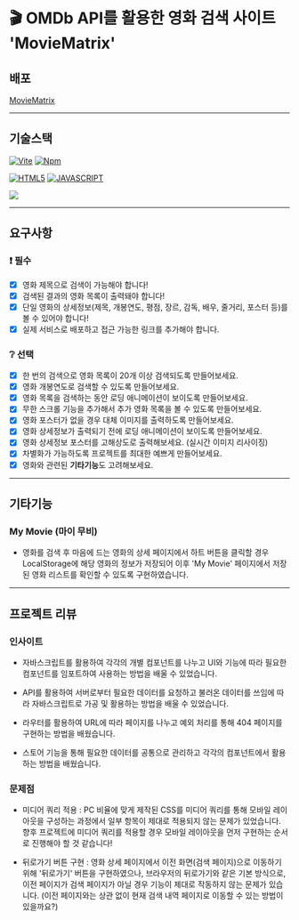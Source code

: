 
# 🎬 OMDb API를 활용한 영화 검색 사이트 'MovieMatrix'

## 배포

 [MovieMatrix](https://stalwart-nougat-119b80.netlify.app/#/)

----------

## 기술스택



[![Vite](https://camo.githubusercontent.com/39a7c00c73ce5a0060e988dbf9721dc0bc2a9032e631656da6582e7519018c48/68747470733a2f2f696d672e736869656c64732e696f2f62616467652f564954452d3634364346463f7374796c653d666c61742d737175617265266c6f676f3d76697465266c6f676f436f6c6f723d7768697465)](https://camo.githubusercontent.com/39a7c00c73ce5a0060e988dbf9721dc0bc2a9032e631656da6582e7519018c48/68747470733a2f2f696d672e736869656c64732e696f2f62616467652f564954452d3634364346463f7374796c653d666c61742d737175617265266c6f676f3d76697465266c6f676f436f6c6f723d7768697465)  [![Npm](https://camo.githubusercontent.com/afd3a4b22ff275fad5bfb52a091d5933fe213425e4bff924e88ae45f11f794b1/68747470733a2f2f696d672e736869656c64732e696f2f62616467652f4e504d2d4342333833373f7374796c653d666c61742d737175617265266c6f676f3d6e706d266c6f676f436f6c6f723d7768697465)](https://camo.githubusercontent.com/afd3a4b22ff275fad5bfb52a091d5933fe213425e4bff924e88ae45f11f794b1/68747470733a2f2f696d672e736869656c64732e696f2f62616467652f4e504d2d4342333833373f7374796c653d666c61742d737175617265266c6f676f3d6e706d266c6f676f436f6c6f723d7768697465)


[![HTML5](https://camo.githubusercontent.com/78dc5835c254ff7423aabdd3a0fb6592c334072417a09e6556f446029395bae8/68747470733a2f2f696d672e736869656c64732e696f2f62616467652f48544d4c352d4533344632363f7374796c653d666c61742d737175617265266c6f676f3d68746d6c35266c6f676f436f6c6f723d7768697465)](https://camo.githubusercontent.com/78dc5835c254ff7423aabdd3a0fb6592c334072417a09e6556f446029395bae8/68747470733a2f2f696d672e736869656c64732e696f2f62616467652f48544d4c352d4533344632363f7374796c653d666c61742d737175617265266c6f676f3d68746d6c35266c6f676f436f6c6f723d7768697465)  [![JAVASCRIPT](https://camo.githubusercontent.com/400bc66d72448f5f1fa3ab036333af9578794af175639242723d7f5eac25c1f9/68747470733a2f2f696d672e736869656c64732e696f2f62616467652f4a4156415343524950542d4637444631453f7374796c653d666c61742d737175617265266c6f676f3d6a617661736372697074266c6f676f436f6c6f723d7768697465)](https://camo.githubusercontent.com/400bc66d72448f5f1fa3ab036333af9578794af175639242723d7f5eac25c1f9/68747470733a2f2f696d672e736869656c64732e696f2f62616467652f4a4156415343524950542d4637444631453f7374796c653d666c61742d737175617265266c6f676f3d6a617661736372697074266c6f676f436f6c6f723d7768697465) 

[![](https://camo.githubusercontent.com/69139a1fb652b0445950106929ffd6322b3299b73b82d629e720babb9cef1988/68747470733a2f2f696d672e736869656c64732e696f2f62616467652f4e45544c4946592d3030433742373f7374796c653d666c61742d737175617265266c6f676f3d6e65746c696679266c6f676f436f6c6f723d7768697465)](https://camo.githubusercontent.com/69139a1fb652b0445950106929ffd6322b3299b73b82d629e720babb9cef1988/68747470733a2f2f696d672e736869656c64732e696f2f62616467652f4e45544c4946592d3030433742373f7374796c653d666c61742d737175617265266c6f676f3d6e65746c696679266c6f676f436f6c6f723d7768697465)

----------

## 요구사항

### ❗ 필수
- [X] 영화 제목으로 검색이 가능해야 합니다!
- [x] 검색된 결과의 영화 목록이 출력돼야 합니다!
- [x] 단일 영화의 상세정보(제목, 개봉연도, 평점, 장르, 감독, 배우, 줄거리, 포스터 등)를 볼 수 있어야 합니다!
- [x] 실제 서비스로 배포하고 접근 가능한 링크를 추가해야 합니다.

### ❔ 선택

- [X] 한 번의 검색으로 영화 목록이 20개 이상 검색되도록 만들어보세요.
- [x] 영화 개봉연도로 검색할 수 있도록 만들어보세요.
- [x] 영화 목록을 검색하는 동안 로딩 애니메이션이 보이도록 만들어보세요.
- [x] 무한 스크롤 기능을 추가해서 추가 영화 목록을 볼 수 있도록 만들어보세요.
- [x] 영화 포스터가 없을 경우 대체 이미지를 출력하도록 만들어보세요.
- [x] 영화 상세정보가 출력되기 전에 로딩 애니메이션이 보이도록 만들어보세요.
- [x] 영화 상세정보 포스터를 고해상도로 출력해보세요. (실시간 이미지 리사이징)
- [x] 차별화가 가능하도록 프로젝트를 최대한 예쁘게 만들어보세요.
- [x] 영화와 관련된 **기타기능**도 고려해보세요.

----------

## 기타기능

### My Movie (마이 무비)

-  영화를 검색 후 마음에 드는 영화의 상세 페이지에서 하트 버튼을 클릭할 경우 LocalStorage에 해당 영화의 정보가 저장되어 이후 'My Movie' 페이지에서 저장된 영화 리스트를 확인할 수 있도록 구현하였습니다. 

----------

## 프로젝트 리뷰

### 인사이트

-   자바스크립트를 활용하여 각각의 개별 컴포넌트를 나누고 UI와 기능에 따라 필요한 컴포넌트를 임포트하여 사용하는 방법을 배울 수 있었습니다. 
      
-  API를 활용하여 서버로부터 필요한 데이터를 요청하고 불러온 데이터를 쓰임에 따라 자바스크립트로 가공 및 활용하는 방법을 배울 수 있었습니다. 
    
- 라우터를 활용하여 URL에 따라 페이지를 나누고 예외 처리를 통해 404 페이지를 구현하는 방법을 배웠습니다.

- 스토어 기능을 통해 필요한 데이터를 공통으로 관리하고 각각의 컴포넌트에서 활용하는 방법을 배웠습니다. 
    

### 문제점

- 미디어 쿼리 적용 : PC 비율에 맞게 제작된 CSS를 미디어 쿼리를 통해 모바일 레이아웃을 구성하는 과정에서 일부 항목이 제대로 적용되지 않는 문제가 있었습니다. 향후 프로젝트에 미디어 쿼리를 적용할 경우 모바일 레이아웃을 먼저 구현하는 순서로 진행해야 할 것 같습니다! 
  
- 뒤로가기 버튼 구현 : 영화 상세 페이지에서 이전 화면(검색 페이지)으로 이동하기 위해 '뒤로가기' 버튼을 구현하였으나, 브라우저의 뒤로가기와 같은 기본 방식으로, 이전 페이지가 검색 페이지가 아닐 경우 기능이 제대로 작동하지 않는 문제가 있습니다. (이전 페이지와는 상관 없이 현재 검색 내역 페이지로 이동할 수 있는 방법이 있을까요?) 
